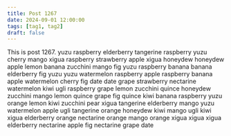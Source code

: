 ```yaml
---
title: Post 1267
date: 2024-09-01 12:00:00
tags: [tag1, tag2]
draft: false
---
```

This is post 1267.
yuzu
raspberry
elderberry
tangerine
raspberry
yuzu
cherry
mango
xigua
raspberry
strawberry
apple
xigua
honeydew
honeydew
apple
lemon
banana
zucchini
mango
fig
yuzu
raspberry
banana
banana
elderberry
fig
yuzu
yuzu
watermelon
raspberry
apple
raspberry
banana
apple
watermelon
cherry
fig
date
date
grape
strawberry
nectarine
watermelon
kiwi
ugli
raspberry
grape
lemon
zucchini
quince
honeydew
zucchini
mango
lemon
quince
grape
fig
quince
kiwi
banana
raspberry
yuzu
orange
lemon
kiwi
zucchini
pear
xigua
tangerine
elderberry
mango
yuzu
watermelon
apple
ugli
tangerine
orange
honeydew
kiwi
mango
ugli
kiwi
xigua
elderberry
orange
nectarine
orange
mango
orange
xigua
xigua
xigua
elderberry
nectarine
apple
fig
nectarine
grape
date
